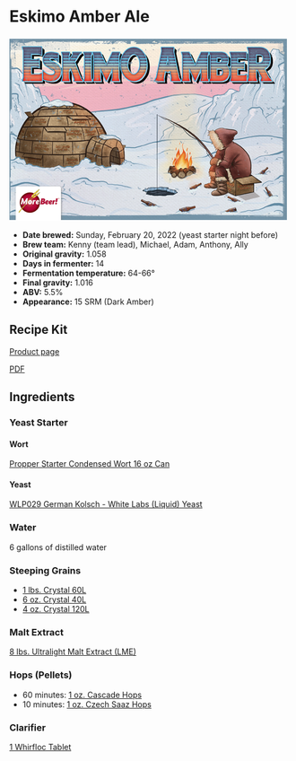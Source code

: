 # Eskimo Amber Ale

![](../img/eskimo-amber-ale.png)

* **Date brewed:** Sunday, February 20, 2022 (yeast starter night before)
* **Brew team:** Kenny (team lead), Michael, Adam, Anthony, Ally
* **Original gravity:** 1.058
* **Days in fermenter:** 14
* **Fermentation temperature:** 64-66°
* **Final gravity:** 1.016
* **ABV:** 5.5%
* **Appearance:** 15 SRM (Dark Amber) 

## Recipe Kit

[Product page](https://www.morebeer.com/products/alaskan-amber-clone-eskimo-ale-extract.html)

[PDF](../eskimo-amber-ale.pdf)

## Ingredients

### Yeast Starter

#### Wort

[Propper Starter Condensed Wort 16 oz Can](https://omegayeast.com/propper/propper-starter)

#### Yeast

[WLP029 German Kolsch - White Labs (Liquid) Yeast](https://www.morebeer.com/products/wlp029-german-kolsch-white-labs-yeast.html)

### Water 

6 gallons of distilled water

### Steeping Grains

* [1 lbs. Crystal 60L](https://www.morebeer.com/products/briess-caramel-60l-malt.html)
* [6 oz. Crystal 40L](https://www.morebeer.com/products/briess-caramel-40l-malt.html)
* [4 oz. Crystal 120L](https://www.morebeer.com/products/briess-caramel-120l-malt.html)

### Malt Extract

[8 lbs. Ultralight Malt Extract (LME)](https://www.morebeer.com/products/ultralight-malt-extract-lme.html)

### Hops (Pellets)

* 60 minutes: [1 oz. Cascade Hops](https://www.morebeer.com/products/cascade-hops-pellets.html)
* 10 minutes: [1 oz. Czech Saaz Hops](https://www.morebeer.com/products/czech-saaz-hops-pellets.html)

### Clarifier

[1 Whirfloc Tablet](https://www.morebeer.com/products/whirlfloc-tablets.html)
